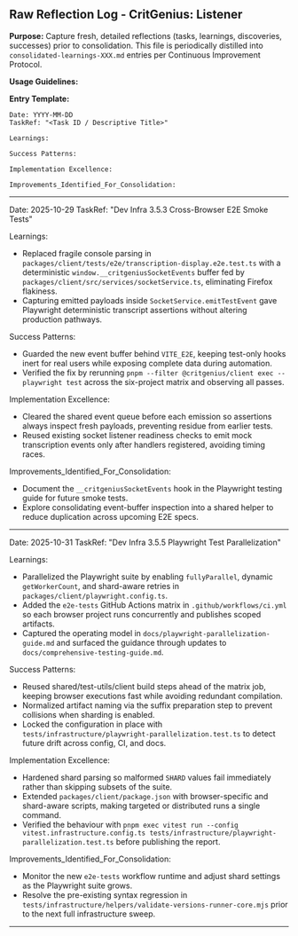 ## Raw Reflection Log - CritGenius: Listener

**Purpose:** Capture fresh, detailed reflections (tasks, learnings, discoveries, successes) prior to
consolidation. This file is periodically distilled into `consolidated-learnings-XXX.md` entries per
Continuous Improvement Protocol.

**Usage Guidelines:**

**Entry Template:**

```
Date: YYYY-MM-DD
TaskRef: "<Task ID / Descriptive Title>"

Learnings:

Success Patterns:

Implementation Excellence:

Improvements_Identified_For_Consolidation:
```

---

Date: 2025-10-29 TaskRef: "Dev Infra 3.5.3 Cross-Browser E2E Smoke Tests"

Learnings:

- Replaced fragile console parsing in `packages/client/tests/e2e/transcription-display.e2e.test.ts`
  with a deterministic `window.__critgeniusSocketEvents` buffer fed by
  `packages/client/src/services/socketService.ts`, eliminating Firefox flakiness.
- Capturing emitted payloads inside `SocketService.emitTestEvent` gave Playwright deterministic
  transcript assertions without altering production pathways.

Success Patterns:

- Guarded the new event buffer behind `VITE_E2E`, keeping test-only hooks inert for real users while
  exposing complete data during automation.
- Verified the fix by rerunning `pnpm --filter @critgenius/client exec -- playwright test` across
  the six-project matrix and observing all passes.

Implementation Excellence:

- Cleared the shared event queue before each emission so assertions always inspect fresh payloads,
  preventing residue from earlier tests.
- Reused existing socket listener readiness checks to emit mock transcription events only after
  handlers registered, avoiding timing races.

Improvements_Identified_For_Consolidation:

- Document the `__critgeniusSocketEvents` hook in the Playwright testing guide for future smoke
  tests.
- Explore consolidating event-buffer inspection into a shared helper to reduce duplication across
  upcoming E2E specs.

---

Date: 2025-10-31 TaskRef: "Dev Infra 3.5.5 Playwright Test Parallelization"

Learnings:

- Parallelized the Playwright suite by enabling `fullyParallel`, dynamic `getWorkerCount`, and
  shard-aware retries in `packages/client/playwright.config.ts`.
- Added the `e2e-tests` GitHub Actions matrix in `.github/workflows/ci.yml` so each browser project
  runs concurrently and publishes scoped artifacts.
- Captured the operating model in `docs/playwright-parallelization-guide.md` and surfaced the
  guidance through updates to `docs/comprehensive-testing-guide.md`.

Success Patterns:

- Reused shared/test-utils/client build steps ahead of the matrix job, keeping browser executions
  fast while avoiding redundant compilation.
- Normalized artifact naming via the suffix preparation step to prevent collisions when sharding is
  enabled.
- Locked the configuration in place with `tests/infrastructure/playwright-parallelization.test.ts`
  to detect future drift across config, CI, and docs.

Implementation Excellence:

- Hardened shard parsing so malformed `SHARD` values fail immediately rather than skipping subsets
  of the suite.
- Extended `packages/client/package.json` with browser-specific and shard-aware scripts, making
  targeted or distributed runs a single command.
- Verified the behaviour with
  `pnpm exec vitest run --config vitest.infrastructure.config.ts tests/infrastructure/playwright-parallelization.test.ts`
  before publishing the report.

Improvements_Identified_For_Consolidation:

- Monitor the new `e2e-tests` workflow runtime and adjust shard settings as the Playwright suite
  grows.
- Resolve the pre-existing syntax regression in
  `tests/infrastructure/helpers/validate-versions-runner-core.mjs` prior to the next full
  infrastructure sweep.

---
